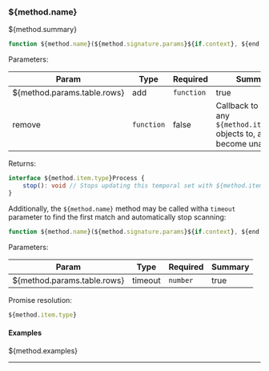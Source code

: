 ### ${method.name}

${method.summary}

```typescript
function ${method.name}(${method.signature.params}${if.context}, ${end.if.context}add: (${method.item}: ${method.item.type}) => void, remove?: (${method.item}: ${method.item.type}) => void ): ${method.item.type}Process
```

Parameters:

| Param                  | Type                 | Required                 | Summary                 |
| ---------------------- | -------------------- | ------------------------ | ----------------------- |
${method.params.table.rows}| add                    | `function`           | true                     | Callback to pass any `${method.item.type}` objects to, as they become available |
| remove                 | `function`           | false                    | Callback to pass any `${method.item.type}` objects to, as they become unavailable |

Returns:

```typescript
interface ${method.item.type}Process {
    stop(): void // Stops updating this temporal set with ${method.item.type} objects
}
```

Additionally, the `${method.name}` method may be called witha `timeout` parameter to find the first match and automatically stop scanning:

```typescript
function ${method.name}(${method.signature.params}${if.context}, ${end.if.context}timeout: number): Promise<${method.item.type}>
```

Parameters:

| Param                  | Type                 | Required                 | Summary                 |
| ---------------------- | -------------------- | ------------------------ | ----------------------- |
${method.params.table.rows}| timeout                    | `number`           | true                     | How long to wait, in ms, for a match. |

Promise resolution:

```typescript
${method.item.type}
```

#### Examples

${method.examples}

---
